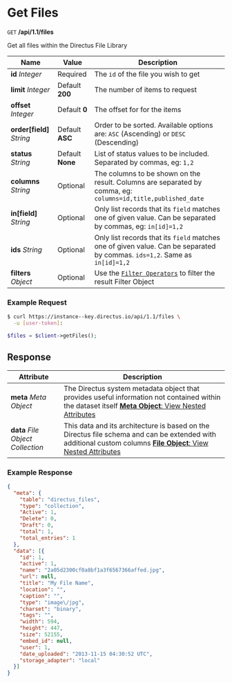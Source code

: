 # Get Files

<span class="request">`GET` **/api/1.1/files**</span>

<span class="description">Get all files within the Directus File Library</span>

<span class="arguments">Name</span> | Value | Description
--------|-----|------------
**id** _Integer_ | <span class="required">Required</span> | The `id` of the file you wish to get
**limit** _Integer_  |  <span class="default">Default **200**</span>  |  The number of items to request
**offset**  _Integer_ |  <span class="default">Default **0**</span>  |  The offset for for the items
**order[field]** _String_  |  <span class="default">Default **ASC**</span> |  Order to be sorted. Available options are: `ASC` (Ascending) or `DESC` (Descending)
**status**  _String_ |  <span class="default">Default **None**</span> | List of status values to be included. Separated by commas, eg: `1,2`
**columns** _String_  |  <span class="default">Optional</span>  |  The columns to be shown on the result. Columns are separated by comma, eg: `columns=id,title,published_date`
**in[field]**  _String_ | <span class="default">Optional</span> | Only list records that its `field` matches one of given value. Can be separated by commas, eg: `in[id]=1,2`
**ids** _String_  |  <span class="default">Optional</span>  |  Only list records that its `field` matches one of given value. Can be separated by commas. `ids=1,2`. Same as `in[id]=1,2`
**filters** _Object_ | <span class="default">Optional</span> | Use the [`Filter Operators`](/overview/endpoints.md#supported-filters-operators) to filter the result <a class="object">Filter Object</a>

### Example Request

```bash
$ curl https://instance--key.directus.io/api/1.1/files \
  -u [user-token]:
```

```php
$files = $client->getFiles();
```

## Response

<span class="attributes">Attribute</span> | Description
--------|------------
**meta** _Meta Object_ | The Directus system metadata object that provides useful information not contained within the dataset itself [**Meta Object**: View Nested Attributes](/overview/objects-model.md#meta-object)
**data** _File Object Collection_ | <span class="custom">This data and its architecture is based on the Directus file schema and can be extended with additional custom columns</span> [**File Object**: View Nested Attributes](/overview/objects-model.md#file-object)

### Example Response

```json
{
  "meta": {
    "table": "directus_files",
    "type": "collection",
    "Active": 1,
    "Delete": 0,
    "Draft": 0,
    "total": 1,
    "total_entries": 1
  },
  "data": [{
    "id": 1,
    "active": 1,
    "name": "2a05d2300cf0a8bf1a3f6567366affed.jpg",
    "url": null,
    "title": "My File Name",
    "location": "",
    "caption": "",
    "type": "image\/jpg",
    "charset": "binary",
    "tags": "",
    "width": 594,
    "height": 447,
    "size": 52155,
    "embed_id": null,
    "user": 1,
    "date_uploaded": "2013-11-15 04:30:52 UTC",
    "storage_adapter": "local"
  }]
}
```
